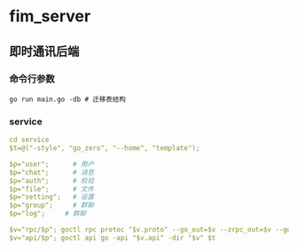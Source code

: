 # fim_server

## 即时通讯后端

### 命令行参数
``` shell
go run main.go -db # 迁移表结构
```

### service
``` yaml
cd service
$t=@("-style", "go_zero", "--home", "template");

$p="user";      # 用户
$p="chat";      # 消息
$p="auth";      # 校验
$p="file";      # 文件
$p="setting";   # 设置
$p="group";     # 群聊
$p="log";     # 群聊

$v="rpc/$p"; goctl rpc protoc "$v.proto" --go_out=$v --zrpc_out=$v --go-grpc_out=$v $t   # 生成RPC
$v="api/$p"; goctl api go -api "$v.api" -dir "$v" $t                                     # 生成API
```



